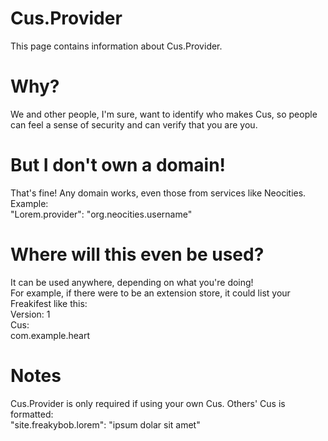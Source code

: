 # Cus.Provider
This page contains information about Cus.Provider.
# Why?
We and other people, I'm sure, want to identify who makes Cus, so people can feel a sense of security and can verify that you are you.
# But I don't own a domain!
That's fine! Any domain works, even those from services like Neocities.
<br>
Example:
<br>
"Lorem.provider": "org.neocities.username"
# Where will this even be used?
It can be used anywhere, depending on what you're doing!
<br>
For example, if there were to be an extension store, it could list your Freakifest like this:
<br>
Version: 1
<br>
Cus:
<br>
com.example.heart
# Notes
Cus.Provider is only required if using your own Cus. Others' Cus is formatted:
<br>
"site.freakybob.lorem": "ipsum dolar sit amet"